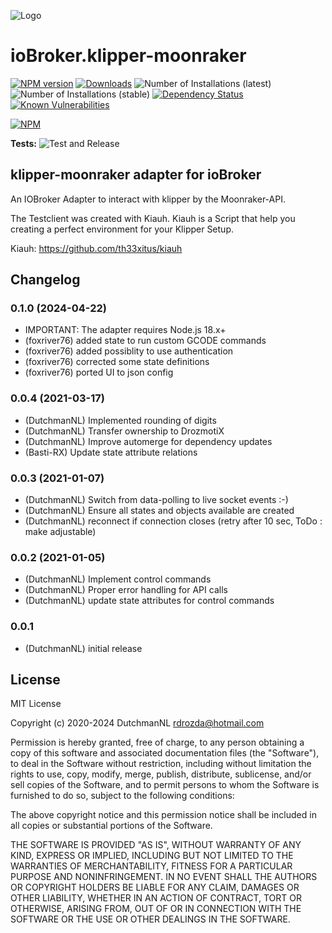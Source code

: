 ![Logo](admin/klipper-moonraker.png)
# ioBroker.klipper-moonraker

[![NPM version](http://img.shields.io/npm/v/iobroker.klipper-moonraker.svg)](https://www.npmjs.com/package/iobroker.klipper-moonraker)
[![Downloads](https://img.shields.io/npm/dm/iobroker.klipper-moonraker.svg)](https://www.npmjs.com/package/iobroker.klipper-moonraker)
![Number of Installations (latest)](http://iobroker.live/badges/klipper-moonraker-installed.svg)
![Number of Installations (stable)](http://iobroker.live/badges/klipper-moonraker-stable.svg)
[![Dependency Status](https://img.shields.io/david/DrozmotiX/iobroker.klipper-moonraker.svg)](https://david-dm.org/DrozmotiX/iobroker.klipper-moonraker)
[![Known Vulnerabilities](https://snyk.io/test/github/DrozmotiX/ioBroker.klipper-moonraker/badge.svg)](https://snyk.io/test/github/DrozmotiX/ioBroker.klipper-moonraker)

[![NPM](https://nodei.co/npm/iobroker.klipper-moonraker.png?downloads=true)](https://nodei.co/npm/iobroker.klipper-moonraker/)

**Tests:** ![Test and Release](https://github.com/DrozmotiX/ioBroker.klipper-moonraker/workflows/Test%20and%20Release/badge.svg)

## klipper-moonraker adapter for ioBroker

An IOBroker Adapter to interact with klipper by the Moonraker-API.

The Testclient was created with Kiauh. Kiauh is a Script that help you creating a perfect environment for your Klipper Setup.

Kiauh: 
https://github.com/th33xitus/kiauh

    
## Changelog

<!--
    Placeholder for the next version (at the beginning of the line):
    ### __WORK IN PROGRESS__
-->
### 0.1.0 (2024-04-22)
* IMPORTANT: The adapter requires Node.js 18.x+
* (foxriver76) added state to run custom GCODE commands
* (foxriver76) added possiblity to use authentication
* (foxriver76) corrected some state definitions
* (foxriver76) ported UI to json config

### 0.0.4 (2021-03-17)
* (DutchmanNL) Implemented rounding of digits
* (DutchmanNL) Transfer ownership to DrozmotiX
* (DutchmanNL) Improve automerge for dependency updates
* (Basti-RX) Update state attribute relations

### 0.0.3 (2021-01-07)
* (DutchmanNL) Switch from data-polling to live socket events :-)
* (DutchmanNL) Ensure all states and objects available are created
* (DutchmanNL) reconnect if connection closes (retry after 10 sec, ToDo : make adjustable)

### 0.0.2 (2021-01-05)
* (DutchmanNL) Implement control commands
* (DutchmanNL) Proper error handling for API calls
* (DutchmanNL) update state attributes for control commands

### 0.0.1
* (DutchmanNL) initial release

## License
MIT License

Copyright (c) 2020-2024 DutchmanNL <rdrozda@hotmail.com>

Permission is hereby granted, free of charge, to any person obtaining a copy
of this software and associated documentation files (the "Software"), to deal
in the Software without restriction, including without limitation the rights
to use, copy, modify, merge, publish, distribute, sublicense, and/or sell
copies of the Software, and to permit persons to whom the Software is
furnished to do so, subject to the following conditions:

The above copyright notice and this permission notice shall be included in all
copies or substantial portions of the Software.

THE SOFTWARE IS PROVIDED "AS IS", WITHOUT WARRANTY OF ANY KIND, EXPRESS OR
IMPLIED, INCLUDING BUT NOT LIMITED TO THE WARRANTIES OF MERCHANTABILITY,
FITNESS FOR A PARTICULAR PURPOSE AND NONINFRINGEMENT. IN NO EVENT SHALL THE
AUTHORS OR COPYRIGHT HOLDERS BE LIABLE FOR ANY CLAIM, DAMAGES OR OTHER
LIABILITY, WHETHER IN AN ACTION OF CONTRACT, TORT OR OTHERWISE, ARISING FROM,
OUT OF OR IN CONNECTION WITH THE SOFTWARE OR THE USE OR OTHER DEALINGS IN THE
SOFTWARE.
